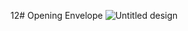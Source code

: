 12# Opening Envelope
![Untitled design](https://github.com/Rupali1407/Html-and-Css-Projects/assets/123893797/4e698c99-337b-441b-be06-a5d4dfe9b66e)

